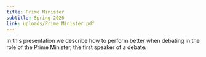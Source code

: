 ```yaml
---
title: Prime Minister
subtitle: Spring 2020
link: uploads/Prime Minister.pdf
---
```


In this presentation we describe how to perform better when debating in the role of the Prime Minister, the
first speaker of a debate.

